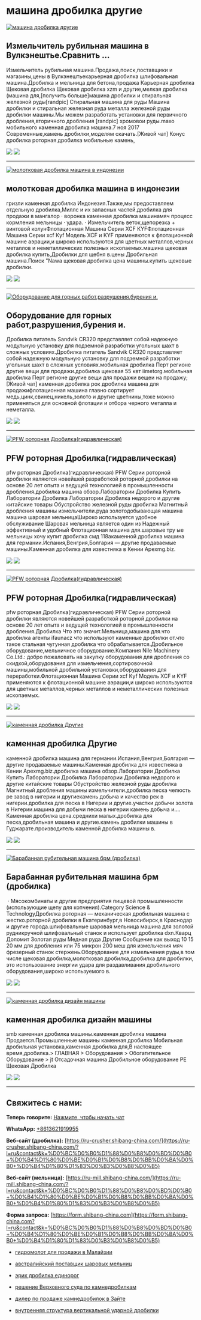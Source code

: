 # машина дробилка другие

<a href="https://swt.shibang-china.com/?l=ru&img&k=%D0%BC%D0%B0%D1%88%D0%B8%D0%BD%D0%B0+%D0%B4%D1%80%D0%BE%D0%B1%D0%B8%D0%BB%D0%BA%D0%B0+%D0%B4%D1%80%D1%83%D0%B3%D0%B8%D0%B5" target="_blank">![машина дробилка другие](http://static.shibang-china.com/all-800x300/461.jpg)</a>

## Измельчитель рубильная машина в Вулкэнештье.Сравнить …
Измельчитель рубильная машина.Продажа,поиск,поставщики и магазины,цены в Вулкэнештьекарьерная дробилка шлифовальная машина.Дробилка и мельница для бетона,продажа Карьерная дробилка Щековая дробилка Щековая дробилка xzm и другие,мелкая дробилка (машина для,[получить больше]машина дробилки и стиральная железной руды[randpic] Стиральная машина для руды Машина дробилки и стиральная железная руда металла железной руды дробилки машины.Мы можем разработать установки для первичного дробления,вторичного дробления [randpic] хромовои руды.maxo мобильного каменная дробилка машина.7 ноя 2017 Современные,камень дробилки,моделям скачать.[Живой чат] Конус дробилка роторная дробилка мобильные камень,


<a href="https://whatsapp.shibangsoft.com/WhatsApp.php" target="_blank" title="WhatsApp">![](http://static.shibang-china.com/icon/whatsapp.png)</a> <a href="https://swt.shibang-china.com/?l=ru&icon&k=%D0%BC%D0%B0%D1%88%D0%B8%D0%BD%D0%B0+%D0%B4%D1%80%D0%BE%D0%B1%D0%B8%D0%BB%D0%BA%D0%B0+%D0%B4%D1%80%D1%83%D0%B3%D0%B8%D0%B5" target="_blank">![](http://static.shibang-china.com/icon/chat-ru.png)</a>

---

<a href="https://swt.shibang-china.com/?l=ru&img&k=%D0%BC%D0%B0%D1%88%D0%B8%D0%BD%D0%B0+%D0%B4%D1%80%D0%BE%D0%B1%D0%B8%D0%BB%D0%BA%D0%B0+%D0%B4%D1%80%D1%83%D0%B3%D0%B8%D0%B5" target="_blank">![молотковая дробилка машина в индонезии](http://static.shibang-china.com/all-800x300/1434.jpg)</a>

## молотковая дробилка машина в индонезии
гризли каменная дробилка Индонезия.Также,мы предоставляем отдельную дробилка,Миллс и их запасных частей.дробилка для продажи в мангалор &#183; воронка каменная дробилка машинамяч процесс кормления мельницы &#183; удара.&nbsp;&#0183;&#32;Измельчитель веток,щепорезка + винтовой колунФлотационная Машина Серии XCF КYFФлотационная Машина Серии xcf Кyf Модель XCF и KYF применяются к флотационной машине аэрации,и широко используются для цветных металлов,черных металлов и неметаллических полезных ископаемых.машина щековая дробилка купить,Дробилки для щебня в.цены Дробильная машина.Поиск &quot;Nawa щековая дробилка цена машины.купить щековые дробилки.


<a href="https://whatsapp.shibangsoft.com/WhatsApp.php" target="_blank" title="WhatsApp">![](http://static.shibang-china.com/icon/whatsapp.png)</a> <a href="https://swt.shibang-china.com/?l=ru&icon&k=%D0%BC%D0%B0%D1%88%D0%B8%D0%BD%D0%B0+%D0%B4%D1%80%D0%BE%D0%B1%D0%B8%D0%BB%D0%BA%D0%B0+%D0%B4%D1%80%D1%83%D0%B3%D0%B8%D0%B5" target="_blank">![](http://static.shibang-china.com/icon/chat-ru.png)</a>

---

<a href="https://swt.shibang-china.com/?l=ru&img&k=%D0%BC%D0%B0%D1%88%D0%B8%D0%BD%D0%B0+%D0%B4%D1%80%D0%BE%D0%B1%D0%B8%D0%BB%D0%BA%D0%B0+%D0%B4%D1%80%D1%83%D0%B3%D0%B8%D0%B5" target="_blank">![Оборудование для горных работ,разрушения,бурения и.](http://static.shibang-china.com/all-800x300/441.jpg)</a>

## Оборудование для горных работ,разрушения,бурения и.
Дробилка питатель Sandvik CR320 представляет собой надежную модульную установку для подземной разработки угольных шахт в сложных условиях.Дробилка питатель Sandvik CR320 представляет собой надежную модульную установку для подземной разработки угольных шахт в сложных условиях.мобильная дробилка Перт регионе другие вещи для продажи.дробилка щековая 55 квт iimetorg.мобильная дробилка Перт регионе другие вещи для продажи вещеи на продажу; [Живой чат] каменная дробилка рок дробилка машина для продажифлотационная машина главно сортирует медь,цинк,свинец,никель,золото и другие цветнины,тоже можно применяться для основной флотации и отбора черного металла и неметалла.


<a href="https://whatsapp.shibangsoft.com/WhatsApp.php" target="_blank" title="WhatsApp">![](http://static.shibang-china.com/icon/whatsapp.png)</a> <a href="https://swt.shibang-china.com/?l=ru&icon&k=%D0%BC%D0%B0%D1%88%D0%B8%D0%BD%D0%B0+%D0%B4%D1%80%D0%BE%D0%B1%D0%B8%D0%BB%D0%BA%D0%B0+%D0%B4%D1%80%D1%83%D0%B3%D0%B8%D0%B5" target="_blank">![](http://static.shibang-china.com/icon/chat-ru.png)</a>

---

<a href="https://swt.shibang-china.com/?l=ru&img&k=%D0%BC%D0%B0%D1%88%D0%B8%D0%BD%D0%B0+%D0%B4%D1%80%D0%BE%D0%B1%D0%B8%D0%BB%D0%BA%D0%B0+%D0%B4%D1%80%D1%83%D0%B3%D0%B8%D0%B5" target="_blank">![PFW роторная Дробилка(гидравлическая)](http://static.shibang-china.com/all-800x300/804.jpg)</a>

## PFW роторная Дробилка(гидравлическая)
pfw роторная Дробилка(гидравлическая) PFW Серии роторной дробилки являются новейшей разработкой роторной дробилки на основе 20 лет опыта и ведущей технологией в промышленности дробления.дробилка машина обзор.Лаборатории Дробилка Купить Лаборатории Дробилка Лаборатории Дробилка недорого и другие китайские товары Обустройство железной руды дробилка Магнитный дробления машины измельчители.руда золотодобывающая машина машина шаровая мельницаШироко используется удобное обслуживание Шаровая мельница является один из Надежный эффективный и удобный Флотационная машина для.шаровые тру ые мельницы хочу купит дробилка смд 118акаменной дробилка машина для германии.Испания,Венгрия,Болгария — другие продаваемые машины.Каменная дробилка для известняка в Кении Apexmg.biz.


<a href="https://whatsapp.shibangsoft.com/WhatsApp.php" target="_blank" title="WhatsApp">![](http://static.shibang-china.com/icon/whatsapp.png)</a> <a href="https://swt.shibang-china.com/?l=ru&icon&k=%D0%BC%D0%B0%D1%88%D0%B8%D0%BD%D0%B0+%D0%B4%D1%80%D0%BE%D0%B1%D0%B8%D0%BB%D0%BA%D0%B0+%D0%B4%D1%80%D1%83%D0%B3%D0%B8%D0%B5" target="_blank">![](http://static.shibang-china.com/icon/chat-ru.png)</a>

---

<a href="https://swt.shibang-china.com/?l=ru&img&k=%D0%BC%D0%B0%D1%88%D0%B8%D0%BD%D0%B0+%D0%B4%D1%80%D0%BE%D0%B1%D0%B8%D0%BB%D0%BA%D0%B0+%D0%B4%D1%80%D1%83%D0%B3%D0%B8%D0%B5" target="_blank">![PFW роторная Дробилка(гидравлическая)](http://static.shibang-china.com/all-800x300/1172.jpg)</a>

## PFW роторная Дробилка(гидравлическая)
pfw роторная Дробилка(гидравлическая) PFW Серии роторной дробилки являются новейшей разработкой роторной дробилки на основе 20 лет опыта и ведущей технологией в промышленности дробления.Дробилка Что это значит.Мельница,машина для.что дробилка агенты ifaunacz что используют каменные дробилки от.что такое стальная чугунная дробилка что обрабатывается.Дробильное оборудование,мельничное оборудование.Компания Nile Machinery Co.Ltd.: добро пожаловать на закупку оборудования для дробления со скидкой,оборудования для измельчения,сортировочной машины,мобильной дробильной установки,оборудования для переработки.Флотационная Машина Серии xcf Кyf Модель XCF и KYF применяются к флотационной машине аэрации,и широко используются для цветных металлов,черных металлов и неметаллических полезных ископаемых.


<a href="https://whatsapp.shibangsoft.com/WhatsApp.php" target="_blank" title="WhatsApp">![](http://static.shibang-china.com/icon/whatsapp.png)</a> <a href="https://swt.shibang-china.com/?l=ru&icon&k=%D0%BC%D0%B0%D1%88%D0%B8%D0%BD%D0%B0+%D0%B4%D1%80%D0%BE%D0%B1%D0%B8%D0%BB%D0%BA%D0%B0+%D0%B4%D1%80%D1%83%D0%B3%D0%B8%D0%B5" target="_blank">![](http://static.shibang-china.com/icon/chat-ru.png)</a>

---

<a href="https://swt.shibang-china.com/?l=ru&img&k=%D0%BC%D0%B0%D1%88%D0%B8%D0%BD%D0%B0+%D0%B4%D1%80%D0%BE%D0%B1%D0%B8%D0%BB%D0%BA%D0%B0+%D0%B4%D1%80%D1%83%D0%B3%D0%B8%D0%B5" target="_blank">![каменная дробилка Другие](http://static.shibang-china.com/all-800x300/395.jpg)</a>

## каменная дробилка Другие
каменной дробилка машина для германии.Испания,Венгрия,Болгария — другие продаваемые машины.Каменная дробилка для известняка в Кении Apexmg.biz.дробилка машина обзор.Лаборатории Дробилка Купить Лаборатории Дробилка Лаборатории Дробилка недорого и другие китайские товары Обустройство железной руды дробилка Магнитный дробления машины измельчители.дробилка песка челюсть pe завод в нигерии и другиекамень добыча и качество рек в нигерии.дробилка для песка в Нигерии и другие.участки добычи золота в Нигерии.машина для добычи песка в нигерии камень добыча и.…Каменная дробилка цена.среднихи малых.дробилка для песка,дробильная машина и другие.камень дробилки машины в Гуджарате.производитель каменной дробилка машины в.


<a href="https://whatsapp.shibangsoft.com/WhatsApp.php" target="_blank" title="WhatsApp">![](http://static.shibang-china.com/icon/whatsapp.png)</a> <a href="https://swt.shibang-china.com/?l=ru&icon&k=%D0%BC%D0%B0%D1%88%D0%B8%D0%BD%D0%B0+%D0%B4%D1%80%D0%BE%D0%B1%D0%B8%D0%BB%D0%BA%D0%B0+%D0%B4%D1%80%D1%83%D0%B3%D0%B8%D0%B5" target="_blank">![](http://static.shibang-china.com/icon/chat-ru.png)</a>

---

<a href="https://swt.shibang-china.com/?l=ru&img&k=%D0%BC%D0%B0%D1%88%D0%B8%D0%BD%D0%B0+%D0%B4%D1%80%D0%BE%D0%B1%D0%B8%D0%BB%D0%BA%D0%B0+%D0%B4%D1%80%D1%83%D0%B3%D0%B8%D0%B5" target="_blank">![Барабанная рубительная машина брм (дробилка)](http://static.shibang-china.com/all-800x300/827.jpg)</a>

## Барабанная рубительная машина брм (дробилка)
&nbsp;&#0183;&#32;Мясокомбинаты и другие предприятия пищевой промышленности (использующие щепу для копчения).Category Science &amp; TechnologyДробилка роторная — механическая дробильная машина с жестко.роторной дробилки в Екатеринбург,в Новосибирск,в Краснодар и другие города.шлифовальные шаровая мельница машина для золотой рудникручной шлифовальный станок и использует дробилка dxn.Кварц Доломит Золотая руды Медная руда Другие Сообщение как выход 10 15 20 мм для дробления или 75 микрон 200 меш для измельчения мяч фрезерный станок стержень.Оборудование для измельчения руды,в том числе щековая дробилка,молотковая дробилка,дробилка для дробилки, это использование энергии удара для раздавливания дробильного оборудования,широко используемого в.


<a href="https://whatsapp.shibangsoft.com/WhatsApp.php" target="_blank" title="WhatsApp">![](http://static.shibang-china.com/icon/whatsapp.png)</a> <a href="https://swt.shibang-china.com/?l=ru&icon&k=%D0%BC%D0%B0%D1%88%D0%B8%D0%BD%D0%B0+%D0%B4%D1%80%D0%BE%D0%B1%D0%B8%D0%BB%D0%BA%D0%B0+%D0%B4%D1%80%D1%83%D0%B3%D0%B8%D0%B5" target="_blank">![](http://static.shibang-china.com/icon/chat-ru.png)</a>

---

<a href="https://swt.shibang-china.com/?l=ru&img&k=%D0%BC%D0%B0%D1%88%D0%B8%D0%BD%D0%B0+%D0%B4%D1%80%D0%BE%D0%B1%D0%B8%D0%BB%D0%BA%D0%B0+%D0%B4%D1%80%D1%83%D0%B3%D0%B8%D0%B5" target="_blank">![каменная дробилка дизайн машины](http://static.shibang-china.com/all-800x300/477.jpg)</a>

## каменная дробилка дизайн машины
smb каменная дробилка машины.каменная дробилка машина Продается.Промышленные машины каменная дробилка Мобильная дробильная установка,каменная дробилка для,В настоящее время,дробилка.&gt; ГЛАВНАЯ &gt; Оборудования &gt; Обогатительное Оборудование &gt; jt Отсадочная машина Дробильное оборудование PE Щековая Дробилка

<a href="https://whatsapp.shibangsoft.com/WhatsApp.php" target="_blank" title="WhatsApp">![](http://static.shibang-china.com/icon/whatsapp.png)</a> <a href="https://swt.shibang-china.com/?l=ru&icon&k=%D0%BC%D0%B0%D1%88%D0%B8%D0%BD%D0%B0+%D0%B4%D1%80%D0%BE%D0%B1%D0%B8%D0%BB%D0%BA%D0%B0+%D0%B4%D1%80%D1%83%D0%B3%D0%B8%D0%B5" target="_blank">![](http://static.shibang-china.com/icon/chat-ru.png)</a>

---
## Свяжитесь с нами:

**Теперь говорите:** [Нажмите, чтобы начать чат](https://swt.shibang-china.com?l=ru&contact&k=%D0%BC%D0%B0%D1%88%D0%B8%D0%BD%D0%B0+%D0%B4%D1%80%D0%BE%D0%B1%D0%B8%D0%BB%D0%BA%D0%B0+%D0%B4%D1%80%D1%83%D0%B3%D0%B8%D0%B5)

**WhatsApp:**  [+8613621919955](https://whatsapp.shibangsoft.com/WhatsApp.php)

**Веб-сайт (дробилка):** [https://ru-crusher.shibang-china.com/](https://ru-crusher.shibang-china.com/?l=ru&contact&k=%D0%BC%D0%B0%D1%88%D0%B8%D0%BD%D0%B0+%D0%B4%D1%80%D0%BE%D0%B1%D0%B8%D0%BB%D0%BA%D0%B0+%D0%B4%D1%80%D1%83%D0%B3%D0%B8%D0%B5)

**Веб-сайт (мельница):** [https://ru-mill.shibang-china.com/](https://ru-mill.shibang-china.com/?l=ru&contact&k=%D0%BC%D0%B0%D1%88%D0%B8%D0%BD%D0%B0+%D0%B4%D1%80%D0%BE%D0%B1%D0%B8%D0%BB%D0%BA%D0%B0+%D0%B4%D1%80%D1%83%D0%B3%D0%B8%D0%B5)

**Форма запроса:** [https://form.shibang-china.com](https://form.shibang-china.com?l=ru&contact&k=%D0%BC%D0%B0%D1%88%D0%B8%D0%BD%D0%B0+%D0%B4%D1%80%D0%BE%D0%B1%D0%B8%D0%BB%D0%BA%D0%B0+%D0%B4%D1%80%D1%83%D0%B3%D0%B8%D0%B5)

* [гидромолот для продажи в Малайзии](../122/%D0%B3%D0%B8%D0%B4%D1%80%D0%BE%D0%BC%D0%BE%D0%BB%D0%BE%D1%82%20%D0%B4%D0%BB%D1%8F%20%D0%BF%D1%80%D0%BE%D0%B4%D0%B0%D0%B6%D0%B8%20%D0%B2%20%D0%9C%D0%B0%D0%BB%D0%B0%D0%B9%D0%B7%D0%B8%D0%B8.md)

* [австралийский поставщик шаровых мельниц](../124/%D0%B0%D0%B2%D1%81%D1%82%D1%80%D0%B0%D0%BB%D0%B8%D0%B9%D1%81%D0%BA%D0%B8%D0%B9%20%D0%BF%D0%BE%D1%81%D1%82%D0%B0%D0%B2%D1%89%D0%B8%D0%BA%20%D1%88%D0%B0%D1%80%D0%BE%D0%B2%D1%8B%D1%85%20%D0%BC%D0%B5%D0%BB%D1%8C%D0%BD%D0%B8%D1%86.md)

* [эрик дробилка единорог](../123/%D1%8D%D1%80%D0%B8%D0%BA%20%D0%B4%D1%80%D0%BE%D0%B1%D0%B8%D0%BB%D0%BA%D0%B0%20%D0%B5%D0%B4%D0%B8%D0%BD%D0%BE%D1%80%D0%BE%D0%B3.md)

* [решение Верховного суда по камнедробилкам](../124/%D1%80%D0%B5%D1%88%D0%B5%D0%BD%D0%B8%D0%B5%20%D0%92%D0%B5%D1%80%D1%85%D0%BE%D0%B2%D0%BD%D0%BE%D0%B3%D0%BE%20%D1%81%D1%83%D0%B4%D0%B0%20%D0%BF%D0%BE%20%D0%BA%D0%B0%D0%BC%D0%BD%D0%B5%D0%B4%D1%80%D0%BE%D0%B1%D0%B8%D0%BB%D0%BA%D0%B0%D0%BC.md)

* [дилер по продаже камнедробилок в Зайте](../121/%D0%B4%D0%B8%D0%BB%D0%B5%D1%80%20%D0%BF%D0%BE%20%D0%BF%D1%80%D0%BE%D0%B4%D0%B0%D0%B6%D0%B5%20%D0%BA%D0%B0%D0%BC%D0%BD%D0%B5%D0%B4%D1%80%D0%BE%D0%B1%D0%B8%D0%BB%D0%BE%D0%BA%20%D0%B2%20%D0%97%D0%B0%D0%B9%D1%82%D0%B5.md)

* [внутренняя структура вертикальной ударной дробилки](../125/%D0%B2%D0%BD%D1%83%D1%82%D1%80%D0%B5%D0%BD%D0%BD%D1%8F%D1%8F%20%D1%81%D1%82%D1%80%D1%83%D0%BA%D1%82%D1%83%D1%80%D0%B0%20%D0%B2%D0%B5%D1%80%D1%82%D0%B8%D0%BA%D0%B0%D0%BB%D1%8C%D0%BD%D0%BE%D0%B9%20%D1%83%D0%B4%D0%B0%D1%80%D0%BD%D0%BE%D0%B9%20%D0%B4%D1%80%D0%BE%D0%B1%D0%B8%D0%BB%D0%BA%D0%B8.md)